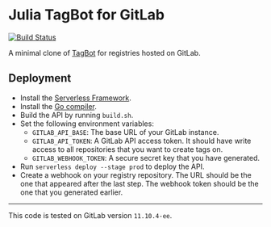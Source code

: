 # Julia TagBot for GitLab

[![Build Status](https://travis-ci.com/invenia/TagBotGitLab.svg?branch=master)](https://travis-ci.com/invenia/TagBotGitLab)

A minimal clone of [TagBot](https://github.com/JuliaRegistries/TagBot) for registries hosted on GitLab.

## Deployment

- Install the [Serverless Framework](https://serverless.com).
- Install the [Go compiler](https://golang.org/dl).
- Build the API by running `build.sh`.
- Set the following environment variables:
  - `GITLAB_API_BASE`: The base URL of your GitLab instance.
  - `GITLAB_API_TOKEN`: A GitLab API access token.
    It should have write access to all repositories that you want to create tags on.
  - `GITLAB_WEBHOOK_TOKEN`: A secure secret key that you have generated.
- Run `serverless deploy --stage prod` to deploy the API.
- Create a webhook on your registry repository.
  The URL should be the one that appeared after the last step.
  The webhook token should be the one that you generated earlier.

---

This code is tested on GitLab version `11.10.4-ee`.
